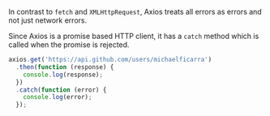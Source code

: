 
In contrast to `fetch` and `XMLHttpRequest`, Axios treats all errors as errors and not just network errors.

Since Axios is a promise based HTTP client, it has a `catch` method which is called when the promise is rejected.

```js
axios.get('https://api.github.com/users/michaelficarra')
  .then(function (response) {
    console.log(response);
  })
  .catch(function (error) {
    console.log(error);
  });
```

